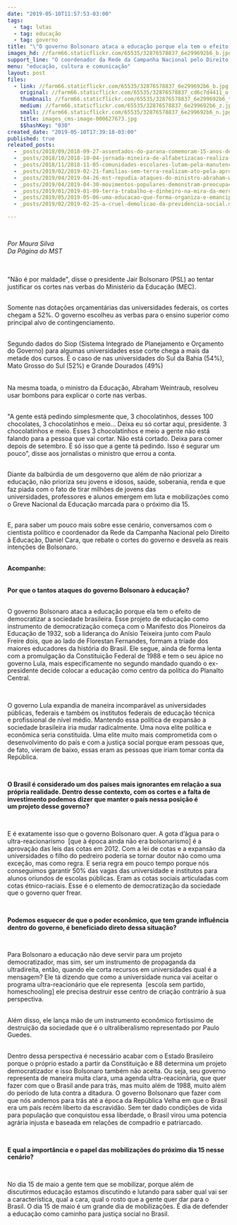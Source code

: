 ```yaml
---
date: "2019-05-10T11:57:53-03:00"
tags:
  - tag: lutas
  - tag: educação
  - tag: governo
title: "\"O governo Bolsonaro ataca a educação porque ela tem o efeito de democratizar a sociedade brasileira\""
images_hd: //farm66.staticflickr.com/65535/32876578837_6e299692b6_b.jpg
support_line: "O coordenador da Rede da Campanha Nacional pelo Direito à Educação, Daniel Cara, rebate ataque do governo Bolsonaro à educação"
menu: "educação, cultura e comunicação"
layout: post
files:
  - link: //farm66.staticflickr.com/65535/32876578837_6e299692b6_b.jpg
    original: //farm66.staticflickr.com/65535/32876578837_cd6c7d4411_o.jpg
    thumbnail: //farm66.staticflickr.com/65535/32876578837_6e299692b6_t.jpg
    medium: //farm66.staticflickr.com/65535/32876578837_6e299692b6_z.jpg
    small: //farm66.staticflickr.com/65535/32876578837_6e299692b6_n.jpg
    title: images_cms-image-000627673.jpg
    $$hashKey: "030"
created_date: "2019-05-10T17:39:18-03:00"
published: true
releated_posts:
  - _posts/2018/09/2018-09-27-assentados-do-parana-comemoram-15-anos-de-acesso-a-educacao-popular.md
  - _posts/2018/10/2018-10-04-jornada-mineira-de-alfabetizacao-realiza-circulos-de-cultura.md
  - _posts/2018/11/2018-11-05-comunidades-escolares-lutam-pela-manutencao-de-escolas-do-campo-em-abelardo-luz-santa-catarina.md
  - _posts/2019/02/2019-02-21-familias-sem-terra-realizam-ato-pela-aprovacao-de-unidade-pedagogica-no-rio-de-janeiro.md
  - _posts/2019/04/2019-04-26-mst-repudia-ataques-do-ministro-abraham-weintraub-contra-a-educacao-do-campo.md
  - _posts/2019/04/2019-04-30-movimentos-populares-demonstram-preocupacao-com-rumos-do-brasil.md
  - _posts/2019/01/2019-01-09-terra-trabalho-e-dinheiro-na-mira-da-mercadorizacao-total-do-novo-governo-a-revelia-do-estado-de-direito.md
  - _posts/2019/05/2019-05-06-uma-educacao-que-forma-organiza-e-emancipa.md
  - _posts/2019/02/2019-02-25-a-cruel-demolicao-da-previdencia-social.md

---
```

<p>
<style type="text/css">@page { margin: 2cm }
		p { margin-bottom: 0.25cm; line-height: 120% }
</style>
</p>

<p>&nbsp;</p>

<p><em>Por Maura Silva<br />
Da P&aacute;gina do MST&nbsp;</em><br />
&nbsp;</p>

<p><br />
&quot;N&atilde;o &eacute; por maldade&quot;, disse o presidente Jair Bolsonaro (PSL) ao tentar justificar os cortes nas&nbsp;verbas do Minist&eacute;rio da Educa&ccedil;&atilde;o (MEC).</p>

<p><br />
Somente nas&nbsp;dota&ccedil;&otilde;es or&ccedil;ament&aacute;rias das universidades federais, os cortes chegam a&nbsp;52%.&nbsp;O governo escolheu as verbas para o ensino superior como principal alvo de contingenciamento.</p>

<p><br />
Segundo dados do&nbsp;Siop (Sistema Integrado de Planejamento e Or&ccedil;amento do Governo) para algumas universidades esse corte chega a mais da metade dos cursos. &Eacute; o caso de&nbsp;nas universidades do Sul da Bahia (54%), Mato Grosso do Sul (52%) e Grande Dourados (49%)<br />
<br />
<br />
Na mesma toada, o ministro da Educa&ccedil;&atilde;o,&nbsp;Abraham Weintraub, resolveu usar bombons para explicar o corte nas verbas.&nbsp;</p>

<p><br />
&quot;A gente est&aacute; pedindo simplesmente que, 3 chocolatinhos, desses 100 chocolates, 3 chocolatinhos e meio... Deixa eu s&oacute; cortar aqui, presidente. 3 chocolatinhos e meio. Esses 3 chocolatinhos e meio a gente n&atilde;o est&aacute; falando para a pessoa que vai cortar. N&atilde;o est&aacute; cortado. Deixa para comer depois de setembro. &Eacute; s&oacute; isso que a gente t&aacute; pedindo. Isso &eacute; segurar um pouco&quot;, disse aos jornalistas o ministro que errou a conta.&nbsp;</p>

<p><br />
Diante da balb&uacute;rdia de&nbsp;um desgoverno que al&eacute;m de n&atilde;o priorizar a educa&ccedil;&atilde;o, n&atilde;o prioriza seu jovens e idosos, sa&uacute;de, soberania, renda e que faz piada com o fato de tirar milh&otilde;es de jovens das universidades,&nbsp;professores e alunos emergem em luta e mobiliza&ccedil;&otilde;es como o Greve Nacional da Educa&ccedil;&atilde;o marcada para o pr&oacute;ximo dia 15.</p>

<p><br />
E, para saber um pouco mais sobre esse cen&aacute;rio, conversamos com o cientista pol&iacute;tico e&nbsp;coordenador da Rede da Campanha Nacional pelo Direito &agrave; Educa&ccedil;&atilde;o,&nbsp;Daniel Cara, que rebate o cortes do governo e desvela as reais inten&ccedil;&otilde;es de Bolsonaro.&nbsp;&nbsp;</p>

<p><br />
<strong>Acompanhe:&nbsp;<br />
<br />
<br />
Por que o tantos ataques do governo Bolsonaro &agrave;&nbsp;educa&ccedil;&atilde;o?&nbsp;</strong></p>

<p><br />
O&nbsp;governo Bolsonaro ataca a educa&ccedil;&atilde;o porque ela tem o&nbsp;efeito&nbsp;de democratizar a sociedade brasileira. Esse projeto de educa&ccedil;&atilde;o como instrumento de democratiza&ccedil;&atilde;o come&ccedil;a com o Manifesto dos Pioneiros da Educa&ccedil;&atilde;o de&nbsp;1932, sob a lideran&ccedil;a do An&iacute;sio Teixeira junto com Paulo Freire&nbsp;dois, que ao lado de Florestan Fernandes, formam a tr&iacute;ade dos maiores educadores da hist&oacute;ria do Brasil. Ele segue, ainda de forma lenta com a promulga&ccedil;&atilde;o da&nbsp;Constitui&ccedil;&atilde;o Federal de 1988 e tem o seu &aacute;pice no governo Lula, mais especificamente no segundo mandado quando o ex-presidente&nbsp;decide colocar a educa&ccedil;&atilde;o como centro da pol&iacute;tica do&nbsp;Planalto Central.&nbsp;</p>

<p>&nbsp;</p>

<p>O governo Lula&nbsp;expandia de maneira incompar&aacute;vel as universidades p&uacute;blicas, federais e tamb&eacute;m os institutos federais de educa&ccedil;&atilde;o t&eacute;cnica e&nbsp;profissional de n&iacute;vel m&eacute;dio. Mantendo essa pol&iacute;tica de expans&atilde;o a sociedade brasileira iria mudar radicalmente. Uma nova elite pol&iacute;tica e econ&ocirc;mica seria constitu&iacute;da. Uma elite&nbsp;muito mais comprometida&nbsp;com o desenvolvimento do pa&iacute;s e com a justi&ccedil;a social porque eram&nbsp;pessoas que, de fato, vieram de baixo, essas eram as pessoas que iriam&nbsp;tomar conta da Rep&uacute;blica.</p>

<p>&nbsp;</p>

<p><strong>O Brasil &eacute; considerado um dos pa&iacute;ses mais ignorantes em rela&ccedil;&atilde;o a sua pr&oacute;pria realidade. Dentro desse contexto, com os cortes e a falta de investimento podemos dizer que manter o pa&iacute;s nessa posi&ccedil;&atilde;o &eacute; um&nbsp;projeto desse governo?&nbsp;&nbsp;</strong></p>

<p>&nbsp;</p>

<p>E &eacute; exatamente&nbsp;isso que o governo Bolsonaro quer.&nbsp;A&nbsp;gota d&rsquo;&aacute;gua para o ultra-reacionarismo &nbsp;[que &agrave;&nbsp;&eacute;poca&nbsp;ainda n&atilde;o era bolsonarismo]&nbsp;&eacute; a aprova&ccedil;&atilde;o das leis das cotas em 2012. Com a&nbsp;lei de&nbsp;cotas e a expans&atilde;o da universidades o filho do pedreiro poderia&nbsp;se tornar doutor n&atilde;o como uma exce&ccedil;&atilde;o, mas como&nbsp;regra. E seria regra em pouco tempo porque n&oacute;s conseguimos garantir 50% das vagas das universidade e institutos para alunos oriundos de escolas p&uacute;blicas. Eram as cotas sociais articuladas com cotas &eacute;tnico-raciais.&nbsp;Esse &eacute; o elemento de democratiza&ccedil;&atilde;o da sociedade que o governo&nbsp;quer frear.</p>

<p>&nbsp;</p>

<p><strong>Podemos esquecer de que o poder econ&ocirc;mico, que tem grande influ&ecirc;ncia dentro do governo, &eacute; beneficiado direto dessa situa&ccedil;&atilde;o?&nbsp;</strong></p>

<p>&nbsp;</p>

<p>Para&nbsp;Bolsonaro a&nbsp;educa&ccedil;&atilde;o n&atilde;o deve servir para um projeto democratizador, mas sim, ser um instrumento de propaganda da ultradireita, ent&atilde;o, quando ele corta recursos em universidades qual &eacute; a mensagem? Ele t&aacute; dizendo que como a universidade nunca vai aceitar o programa ultra-reacion&aacute;rio que ele representa &nbsp;[escola sem partido, homeschooling]&nbsp;ele precisa destruir esse centro de cria&ccedil;&atilde;o contr&aacute;rio &agrave;&nbsp;sua perspectiva.</p>

<p><br />
Al&eacute;m disso, ele&nbsp;lan&ccedil;a m&atilde;o de um instrumento econ&ocirc;mico fort&iacute;ssimo de destrui&ccedil;&atilde;o da sociedade que &eacute; o ultraliberalismo representado por Paulo Guedes.&nbsp;</p>

<p><br />
Dentro dessa perspectiva &eacute; necess&aacute;rio acabar com o Estado Brasileiro porque o pr&oacute;prio estado a partir da Constitui&ccedil;&atilde;o e 88 determina um projeto democratizador e&nbsp;isso&nbsp;Bolsonaro tamb&eacute;m n&atilde;o aceita. Ou seja, seu governo representa de maneira muita clara, uma agenda ultra-reacion&aacute;ria, que quer fazer com que o Brasil ande para tr&aacute;s, mas muito al&eacute;m de 1988, muito al&eacute;m do per&iacute;odo de luta contra a ditadura. O governo Bolsonaro que fazer com que n&oacute;s andemos para tr&aacute;s at&eacute; a &eacute;poca da Rep&uacute;blica Velha em que o Brasil era um pa&iacute;s rec&eacute;m liberto da escravid&atilde;o. Sem ter dado condi&ccedil;&otilde;es de vida para popula&ccedil;&atilde;o que&nbsp;conquistou essa liberdade, o Brasil virou&nbsp;uma potencia agr&aacute;ria injusta e baseada em rela&ccedil;&otilde;es de compadrio e patriarcado.</p>

<p>&nbsp;</p>

<p><strong>E qual a import&acirc;ncia e o papel das mobiliza&ccedil;&otilde;es do pr&oacute;ximo dia 15 nesse cen&aacute;rio?&nbsp;</strong></p>

<p>&nbsp;</p>

<p>No dia 15 de maio&nbsp;a gente tem que se mobilizar, porque al&eacute;m de discutirmos&nbsp;educa&ccedil;&atilde;o estamos discutindo e lutando para saber qual vai ser a caracter&iacute;stica, qual a cara, qual o rosto que a gente quer dar para o Brasil.&nbsp;O dia 15 de maio &eacute; um&nbsp;grande dia de mobiliza&ccedil;&otilde;es. &Eacute; dia de defender a&nbsp;educa&ccedil;&atilde;o como caminho para justi&ccedil;a social no Brasil.&nbsp;</p>

<p align="justify" style="margin-bottom: 0cm; font-variant: normal; letter-spacing: normal; font-style: normal; font-weight: normal; line-height: 115%; orphans: 2; widows: 2; text-decoration: none">&nbsp;</p>
